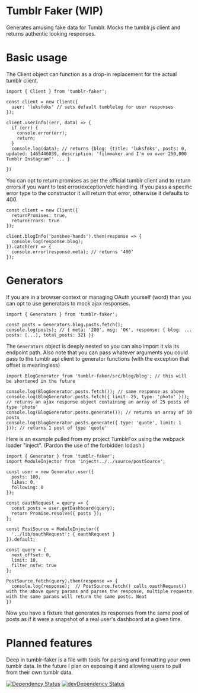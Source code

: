 # Tumblr Faker (WIP)

Generates amusing fake data for Tumblr. Mocks the tumblr.js client and returns authentic looking responses.

# Basic usage

The Client object can function as a drop-in replacement for the actual tumblr client.

```
import { Client } from 'tumblr-faker';

const client = new Client({
  user: 'luksfoks' // sets default tumblelog for user responses
});

client.userInfo((err, data) => {
  if (err) {
    console.error(err);
    return;
  }
  console.log(data); // returns {blog: {title: 'luksfoks', posts: 0, updated: 1465446039, description: 'filmmaker and I'm on over 250,000 Tumblr Instagram"' ... }

})
```

You can opt to return promises as per the official tumblr client and to  return errors if you want to test error/exception/etc handling. If you pass a specific error type to the constructor it will return that error, otherwise it defaults to 400.

```
const client = new Client({
  returnPromises: true,
  returnErrors: true
});

client.blogInfo('banshee-hands').then(response => {
  console.log(response.blog);
}).catch(err => {
  console.error(response.meta); // returns '400'
});
```

# Generators

If you are in a browser context or managing OAuth yourself (word) than you can opt to use generators to mock ajax responses.

```
import { Generators } from 'tumblr-faker';

const posts = Generators.blog.posts.fetch();
console.log(posts); // { meta: '200', msg: 'OK', response: { blog: ... posts: [...], total_posts: 321 }}
```

The ```Generators``` object is deeply nested so you can also import it via its endpoint path. Also note that you can pass whatever arguments you could pass to the tumblr api client to generator functions (with the exception that offset is meaningless)

```
import BlogGenerator from 'tumblr-faker/src/blog/blog'; // this will be shortened in the future

console.log(BlogGenerator.posts.fetch()); // same response as above
console.log(BlogGenerator.posts.fetch({ limit: 25, type: 'photo' })); // returns an ajax response object containing an array of 25 posts of type 'photo'
console.log(BlogGenerator.posts.generate()); // returns an array of 10 posts
console.log(BlogGenerator.posts.generate({ type: 'quote', limit: 1 })); // returns 1 post of type 'quote'
```

Here is an example pulled from my project TumblrFox using the webpack loader "inject". (Pardon the use of the forbidden lodash.)

```
import { Generator } from 'tumblr-faker';
import ModuleInjector from 'inject!../../source/postSource';

const user = new Generator.user({
  posts: 100,
  likes: 0,
  following: 0
});

const oauthRequest = query => {
  const posts = user.getDashboard(query);
  return Promise.resolve({ posts });
};

const PostSource = ModuleInjector({
  '../lib/oauthRequest': { oauthRequest }
}).default;

const query = {
  next_offset: 0,
  limit: 10,
  filter_nsfw: true
};

PostSource.fetch(query).then(response => {
  console.log(response);  // PostSource.fetch() calls oauthRequest() with the above query params and parses the response, multiple requests with the same params will return the same posts. Neat
})
```

Now you have a fixture that generates its responses from the same pool of posts as if it were a snapshot of a real user's dashboard at a given time.

# Planned features

Deep in tumblr-faker is a file with tools for parsing and formatting your own tumblr data. In the future I plan on exposing it and allowing users to pull from their own tumblr data.

[![Dependency Status](https://david-dm.org/idelairre/tumblelog-generator.svg)](https://david-dm.org/idelairre/tumblelog-generator)
[![devDependency Status](https://david-dm.org/idelairre/tumblelog-generator/dev-status.svg)](https://david-dm.org/idelairre/tumblelog-generator#info=devDependencies)
